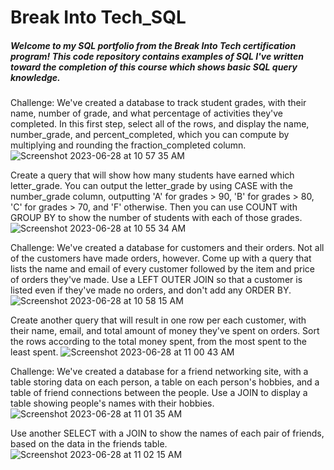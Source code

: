 # Break Into Tech_SQL

##### Welcome to my SQL portfolio from the Break Into Tech certification program! This code repository contains examples of SQL I've written toward the completion of this course which shows basic SQL query knowledge.

Challenge:
We've created a database to track student grades, with their name, number of grade, and what percentage of activities they've completed. 
In this first step, select all of the rows, and display the name, number_grade, and percent_completed, which you can compute by multiplying and rounding the fraction_completed column.
![Screenshot 2023-06-28 at 10 57 35 AM](https://github.com/CourtneyOaks/BreakIntoTech_SQL/assets/102244119/88ac58c3-91e1-4fc3-a90a-f5fe62e87ea8)

Create a query that will show how many students have earned which letter_grade. 
You can output the letter_grade by using CASE with the number_grade column, outputting 'A' for grades > 90, 'B' for grades > 80, 'C' for grades > 70, and 'F' otherwise. Then you can use COUNT with GROUP BY to show the number of students with each of those grades.
![Screenshot 2023-06-28 at 10 55 34 AM](https://github.com/CourtneyOaks/BreakIntoTech_SQL/assets/102244119/d8557473-879c-4ebc-aac3-baa83efa4350)



Challenge:
We've created a database for customers and their orders. Not all of the customers have made orders, however. 
Come up with a query that lists the name and email of every customer followed by the item and price of orders they've made.
Use a LEFT OUTER JOIN so that a customer is listed even if they've made no orders, and don't add any ORDER BY.
![Screenshot 2023-06-28 at 10 58 15 AM](https://github.com/CourtneyOaks/BreakIntoTech_SQL/assets/102244119/92ec889d-c942-4682-a7bf-828d1408104c)

Create another query that will result in one row per each customer, with their name, email, and total amount of money they've spent on orders. 
Sort the rows according to the total money spent, from the most spent to the least spent.
![Screenshot 2023-06-28 at 11 00 43 AM](https://github.com/CourtneyOaks/BreakIntoTech_SQL/assets/102244119/ea049a66-aa03-4027-8200-99867f47025f)



Challenge:
We've created a database for a friend networking site, with a table storing data on each person, a table on each person's hobbies, and a table of friend connections between the people. 
Use a JOIN to display a table showing people's names with their hobbies.
![Screenshot 2023-06-28 at 11 01 35 AM](https://github.com/CourtneyOaks/BreakIntoTech_SQL/assets/102244119/889c3103-5e09-428a-8969-aa988d9ae2b2)

Use another SELECT with a JOIN to show the names of each pair of friends, based on the data in the friends table.
![Screenshot 2023-06-28 at 11 02 15 AM](https://github.com/CourtneyOaks/BreakIntoTech_SQL/assets/102244119/4ff44e68-633f-43dd-a658-6ad2563ee70e)

       
